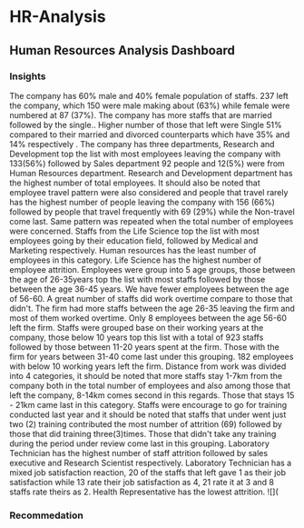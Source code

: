 # HR-Analysis
## Human Resources Analysis Dashboard
### Insights
The company has 60% male and 40% female population of staffs. 237 left the company, which 150 were male making about (63%) while female were numbered at 87 (37%).
The company has more staffs that are married followed by the single.. Higher number of those that left were Single 51% compared to their married and divorced counterparts which have 35% and 14% respectively .
The company has three departments, Research and Development top the list with most employees leaving the company with 133(56%) followed by Sales department 92 people and  12(5%) were from Human Resources department. Research and Development department has the highest number of total employees.
It should also be noted that employee travel pattern were also considered and people that travel rarely has the highest number of people leaving the company with 156 (66%) followed by people that travel frequently with 69 (29%) while the Non-travel come last. Same pattern was repeated when the total number of employees were concerned.
Staffs from the Life Science top the list with most employees going by their education field, followed by Medical and Marketing respectively. Human resources has the least number of employees in this category. Life Science has the highest number of employee attrition.
Employees were group into 5 age groups, those between the age of 26-35years top the list with most staffs followed by those between the age 36-45 years. We have fewer employees between the age of 56-60.  A great number of staffs did work overtime compare to those that didn't.
The firm had more staffs between the age 26-35 leaving the firm and most of them worked overtime. Only 8 employees between the age 56-60 left the firm.
Staffs were grouped base on their working years at the company, those below 10 years top this list with a total of 923 staffs followed by those between 11-20 years spent at the firm. Those with the firm for years between 31-40 come last under this grouping. 182 employees with below 10 working years left the firm.
Distance from work was divided into 4 categories, it should be noted that more staffs stay 1-7km from the company both in the total number of employees and also among those that left the company, 8-14km comes second in this regards. Those that stays 15 - 21km came last in this category.
Staffs were encourage to go for training conducted last year and it should be noted that staffs that under went  just two (2) training contributed the most number of attrition (69) followed by those that did training three(3)times. Those that didn't take any training during the period under review come last in this grouping.
Laboratory Technician has the highest number of staff attrition followed by sales executive and Research Scientist respectively.  Laboratory Technician has a mixed job satisfaction reaction, 20 of the staffs that left gave 1 as their job satisfaction while 13 rate their job satisfaction as 4, 21 rate it at 3 and 8 staffs rate theirs as 2. Health Representative has the lowest attrition.
![](
### Recommedation
